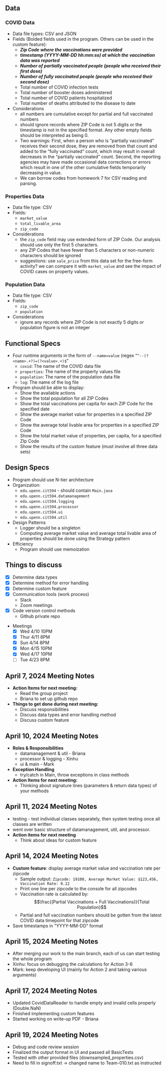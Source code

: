 ## Data

### COVID Data

- Data file types: CSV and JSON
- Fields (Bolded fields used in the program. Others can be used in the custom feature):
  - ***Zip Code where the vaccinations were provided***
  - ***timestamp (YYYY-MM-DD hh:mm:ss) at which the vaccination data was reported***
  - ***Number of partially vaccinated people (people who received their first dose)***
  - ***Number of fully vaccinated people (people who received their second dose)***
  - Total number of COVID infection tests
  - Total number of booster doses administered
  - Total number of COVID patients hospitalized
  - Total number of deaths attributed to the disease to date
- Considerations
  - all numbers are cumulative except for partial and full vaccinated numbers
  - should ignore records where ZIP Code is not 5 digits or the timestamp is not in the specified format. Any other empty fields should be interpreted as being 0.
  - Two warnings: First, when a person who is “partially vaccinated” receives their second dose, they are removed from that count and added to the “fully vaccinated” count, which may result in overall decreases in the “partially vaccinated” count. Second, the reporting agencies may have made occasional data corrections or errors which result in one of the other cumulative fields temporarily decreasing in value.
  - We can borrow codes from homework 7 for CSV reading and parsing.

### Properties Data

- Data file type: CSV
- Fields:
  - `market_value`
  - `total_livable_area`
  - `zip_code`
- Considerations
  - the `zip_code` field may use extended form of ZIP Code. Our analysis should use only the first 5 characters.
  - any ZIP Codes that have fewer than 5 characters or non-numeric characters should be ignored
  - suggestions: use `sale_price` from this data set for the free-form activity? we can compare it with `market_value` and see the impact of COVID cases on property values.

### Population Data

- Data file type: CSV
- Fields:
  - `zip_code`
  - `population`
- Considerations
  - ignore any records where ZIP Code is not exactly 5 digits or population figure is not an integer

## Functional Specs

- Four runtime arguments in the form of `--name=value` (regex “`^--(?<name>.+?)=(?<value>.+)$`”
  - `covid`: The name of the COVID data file
  - `properties`: The name of the property values file
  - `population`: The name of the population data file
  - `log`: The name of the log file
- Program should be able to display:
  - Show the available actions
  - Show the total population for all ZIP Codes
  - Show the total vaccinations per capita for each ZIP Code for the specified date
  - Show the average market value for properties in a specified ZIP Code
  - Show the average total livable area for properties in a specified ZIP Code
  - Show the total market value of properties, per capita, for a specified ZIp Code
  - Show the results of the custom feature (must involve all three data sets)

## Design Specs
- Program should use N-tier architecture
- Organization:
  - `edu.upenn.cit594` - should contain `Main.java`
  - `edu.upenn.cit594.datamanagement`
  - `edu.upenn.cit594.logging` 
  - `edu.upenn.cit594.processor`
  - `edu.upenn.cit594.ui`
  - `edu.upenn.cit594.util`
- Design Patterns
  - Logger should be a singleton
  - Computing average market value and average total livable area of properties should be done using the Strategy pattern
- Efficiency
  - Program should use memoization

## Things to discuss
- [X] Determine data types 
- [X] Determine method for error handling
- [X] Determine custom feature
- [X] Communication tools (work process)
  - Slack
  - Zoom meetings
- [X] Code version control methods
  - Github private repo
- Meetings
  - [X] Wed 4/10 10PM
  - [X] Thur 4/11 8PM
  - [X] Sun 4/14 8PM
  - [X] Mon 4/15 10PM
  - [X] Wed 4/17 10PM
  - [ ] Tue 4/23 8PM

## April 7, 2024 Meeting Notes

- **Action Items for next meeting:**
  - Read the group project
  - Briana to set up github repo
- **Things to get done during next meeting:**
  - Discuss responsibilities
  - Discuss data types and error handling method
  - Discuss custom feature
 
## April 10, 2024 Meeting Notes

- **Roles & Responsibilities**
  - datamanagement & util - Briana
  - processor & logging - Xinhu
  - ui & main - Mark
- **Exception Handling**
  - try/catch in Main, throw exceptions in class methods
- **Action Items for next meeting:**
  - Thinking about signature lines (parameters & return data types) of your methods

## April 11, 2024 Meeting Notes
- testing - test individual classes separately, then system testing once all classes are written
- went over basic structure of datamanagement, util, and processor.
- **Action items for next meeting**
  - Think about ideas for custom feature
 
## April 14, 2024 Meeting Notes
- **Custom feature**: display average market value and vaccination rate per zipcode
  - Sample output: `Zipcode: 19100, Average Market Value: $123,456, Vaccination Rate: 0.12`
  - Print one line per zipcode to the console for all zipcodes
  - Vaccination rate is calculated by: $$\frac{(Partial Vaccinations + Full Vaccinations)}{Total Population}$$
  - Partial and full vaccination numbers should be gotten from the latest COVID data timepoint for that zipcode
- Save timestamps in "YYYY-MM-DD" format

## April 15, 2024 Meeting Notes
- After merging our work to the main branch, each of us can start testing the whole program
- Xinhu: focus on debugging the calculations for Action 3-6
- Mark: keep developing UI (mainly for Action 2 and taking various arguments)

## April 17, 2024 Meeting Notes
- Updated CovidDataReader to handle empty and invalid cells properly (Double.NaN)
- Finished implementing custom features
- Started working on write-up PDF - Briana

## April 19, 2024 Meeting Notes
- Debug and code review session
- Finalized the output format in UI and passed all BasicTests
- Tested with other provided files (downsampled_properties.csv)
- Need to fill in signoff.txt -> changed name to Team-010.txt as instructed
